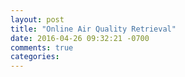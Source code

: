```yaml
---
layout: post
title: "Online Air Quality Retrieval"
date: 2016-04-26 09:32:21 -0700
comments: true
categories: 
---
```

